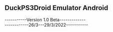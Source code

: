 ## DuckPS3Droid Emulator Android

-----------Version 1.0 Beta-------------\
------------26/3---29/3/2022-----------
